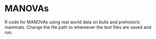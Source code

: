 # MANOVAs
R code for MANOVAs using real world data on bulls and prehistoric mammals. 
Change the file path to whereever the text files are saved and run.
